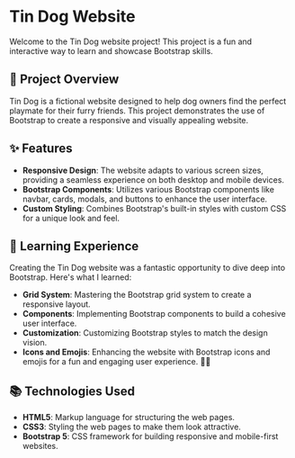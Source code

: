 # Tin Dog Website

Welcome to the Tin Dog website project! This project is a fun and interactive way to learn and showcase Bootstrap skills.

## 🚀 Project Overview

Tin Dog is a fictional website designed to help dog owners find the perfect playmate for their furry friends. This project demonstrates the use of Bootstrap to create a responsive and visually appealing website.

## ✨ Features

- **Responsive Design**: The website adapts to various screen sizes, providing a seamless experience on both desktop and mobile devices.
- **Bootstrap Components**: Utilizes various Bootstrap components like navbar, cards, modals, and buttons to enhance the user interface.
- **Custom Styling**: Combines Bootstrap's built-in styles with custom CSS for a unique look and feel.

## 🎯 Learning Experience

Creating the Tin Dog website was a fantastic opportunity to dive deep into Bootstrap. Here's what I learned:

- **Grid System**: Mastering the Bootstrap grid system to create a responsive layout.
- **Components**: Implementing Bootstrap components to build a cohesive user interface.
- **Customization**: Customizing Bootstrap styles to match the design vision.
- **Icons and Emojis**: Enhancing the website with Bootstrap icons and emojis for a fun and engaging user experience. 🐶🎉

## 📚 Technologies Used

- **HTML5**: Markup language for structuring the web pages.
- **CSS3**: Styling the web pages to make them look attractive.
- **Bootstrap 5**: CSS framework for building responsive and mobile-first websites.
